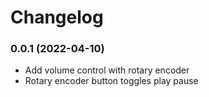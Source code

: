 # Changelog

### 0.0.1 (2022-04-10)

* Add volume control with rotary encoder
* Rotary encoder button toggles play pause

